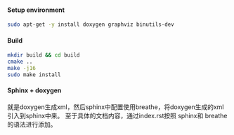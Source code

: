 
#### Setup environment

```sh
sudo apt-get -y install doxygen graphviz binutils-dev
```

#### Build

```sh
mkdir build && cd build
cmake ..
make -j16
sudo make install
```

#### Sphinx + doxygen
就是doxygen生成xml，然后sphinx中配置使用breathe，将doxygen生成的xml引入到sphinx中来。
至于具体的文档内容，通过index.rst按照 sphinx和 breathe的语法进行添加。